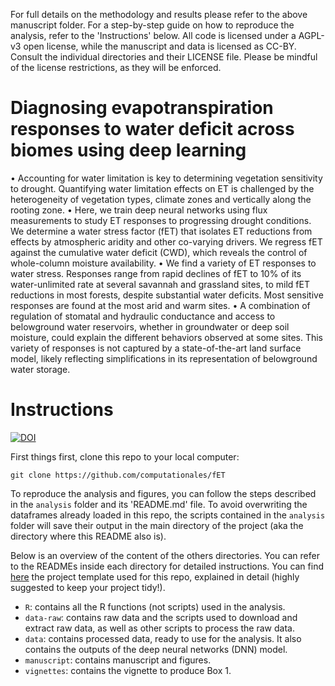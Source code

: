 For full details on the methodology and results please refer to the above manuscript folder. For a step-by-step guide on how to reproduce the analysis, refer to the 'Instructions' below. All code is licensed under a AGPL-v3 open license, while the manuscript and data is licensed as CC-BY. Consult the individual directories and their LICENSE file. Please be mindful of the license restrictions, as they will be enforced.


# Diagnosing evapotranspiration responses to water deficit across biomes using deep learning
•	Accounting for water limitation is key to determining vegetation sensitivity to drought. Quantifying water limitation effects on ET is challenged by the heterogeneity of vegetation types, climate zones and vertically along the rooting zone. 
•	Here, we train deep neural networks using flux measurements to study ET responses to progressing drought conditions. We determine a water stress factor (fET) that isolates ET reductions from effects by atmospheric aridity and other co-varying drivers. We regress fET against the cumulative water deficit (CWD), which reveals the control of whole-column moisture availability. 
•	We find a variety of ET responses to water stress. Responses range from rapid declines of fET to 10% of its water-unlimited rate at several savannah and grassland sites, to mild fET reductions in most forests, despite substantial water deficits. Most sensitive responses are found at the most arid and warm sites.
•	A combination of regulation of stomatal and hydraulic conductance and access to belowground water reservoirs, whether in groundwater or deep soil moisture, could explain the different behaviors observed at some sites. This variety of responses is not captured by a state-of-the-art land surface model, likely reflecting simplifications in its representation of belowground water storage. 

# Instructions
[![DOI](https://zenodo.org/badge/491055054.svg)](https://zenodo.org/badge/latestdoi/491055054)

First things first, clone this repo to your local computer:

```
git clone https://github.com/computationales/fET
```

To reproduce the analysis and figures, you can follow the steps described in the `analysis` folder and its 'README.md' file. To avoid overwriting the dataframes already loaded in this repo, the scripts contained in the `analysis` folder will save their output in the main directory of the project (aka the directory where this README also is). 

Below is an overview of the content of the others directories. You can refer to the READMEs inside each directory for detailed instructions. You can find [here](https://github.com/computationales/R-proj-template) the project template used for this repo, explained in detail (highly suggested to keep your project tidy!). 

* `R`: contains all the R functions (not scripts) used in the analysis.
* `data-raw`: contains raw data and the scripts used to download and extract raw data, as well as other scripts to process the raw data.
* `data`: contains processed data, ready to use for the analysis. It also contains the outputs of the deep neural networks (DNN) model.
* `manuscript`: contains manuscript and figures.
* `vignettes`: contains the vignette to produce Box 1. 

